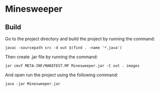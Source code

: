 # Minesweeper

## Build
Go to the project directory and build the project by running the command:
```
javac -sourcepath src -d out $(find . -name '*.java')
```

Then create .jar file by running the command:
```
jar cmvf META-INF/MANIFEST.MF Minesweeper.jar -C out . images
```

And open run the project using the following command: 
```
java -jar Minesweeper.jar
```
